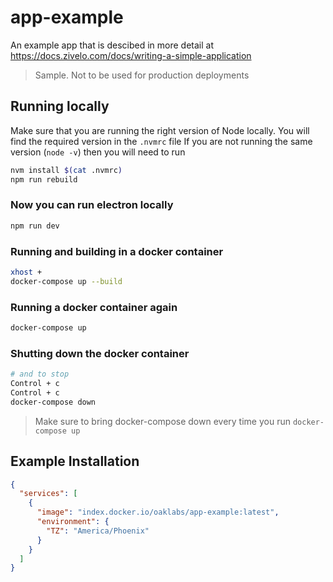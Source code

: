 # app-example

An example app that is descibed in more detail at <https://docs.zivelo.com/docs/writing-a-simple-application>

> Sample. Not to be used for production deployments

## Running locally

Make sure that you are running the right version of Node locally. You will find the required version in the `.nvmrc` file
If you are not running the same version (`node -v`) then you will need to run

``` bash
nvm install $(cat .nvmrc)
npm run rebuild
```

### Now you can run electron locally

``` bash
npm run dev
```

### Running and building in a docker container

``` bash
xhost +
docker-compose up --build
```

### Running  a docker container again

``` bash
docker-compose up
```

### Shutting down the  docker container

``` bash
# and to stop
Control + c
Control + c
docker-compose down
```

> Make sure to bring docker-compose down every time you run `docker-compose up`

## Example Installation

``` json
{
  "services": [
    {
      "image": "index.docker.io/oaklabs/app-example:latest",
      "environment": {
        "TZ": "America/Phoenix"
      }
    }
  ]
}

```
